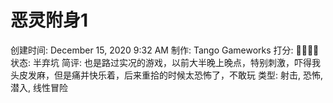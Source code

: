 # 恶灵附身1

创建时间: December 15, 2020 9:32 AM
制作: Tango Gameworks
打分: 💛💛💛💛
状态: 半弃坑
简评: 也是路过实况的游戏，以前大半晚上晚点，特别刺激，吓得我头皮发麻，但是痛并快乐着，后来重拾的时候太恐怖了，不敢玩
类型: 射击, 恐怖, 潜入, 线性冒险